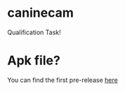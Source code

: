 # caninecam
Qualification Task!

# Apk file?
You can find the first pre-release [here](https://github.com/MarkisDev/caninecam/releases/tag/release)
